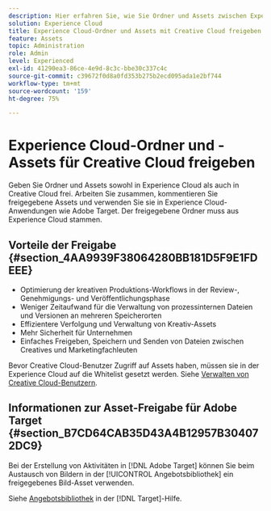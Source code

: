 ```yaml
---
description: Hier erfahren Sie, wie Sie Ordner und Assets zwischen Experience Cloud und Creative Cloud freigeben.
solution: Experience Cloud
title: Experience Cloud-Ordner und Assets mit Creative Cloud freigeben
feature: Assets
topic: Administration
role: Admin
level: Experienced
exl-id: 41290ea3-86ce-4e9d-8c3c-bbe30c337c4c
source-git-commit: c39672f0d8a0fd353b275b2ecd095ada1e2bf744
workflow-type: tm+mt
source-wordcount: '159'
ht-degree: 75%

---
```


# Experience Cloud-Ordner und -Assets für Creative Cloud freigeben

Geben Sie Ordner und Assets sowohl in Experience Cloud als auch in Creative Cloud frei. Arbeiten Sie zusammen, kommentieren Sie freigegebene Assets und verwenden Sie sie in Experience Cloud-Anwendungen wie Adobe Target. Der freigegebene Ordner muss aus Experience Cloud stammen.

## Vorteile der Freigabe {#section_4AA9939F38064280BB181D5F9E1FDEEE}

* Optimierung der kreativen Produktions-Workflows in der Review-, Genehmigungs- und Veröffentlichungsphase
* Weniger Zeitaufwand für die Verwaltung von prozessinternen Dateien und Versionen an mehreren Speicherorten
* Effizientere Verfolgung und Verwaltung von Kreativ-Assets
* Mehr Sicherheit für Unternehmen
* Einfaches Freigeben, Speichern und Senden von Dateien zwischen Creatives und Marketingfachleuten

Bevor Creative Cloud-Benutzer Zugriff auf Assets haben, müssen sie in der Experience Cloud auf die Whitelist gesetzt werden. Siehe [Verwalten von Creative Cloud-Benutzern](manage-cc-users.md).

## Informationen zur Asset-Freigabe für Adobe Target {#section_B7CD64CAB35D43A4B12957B304072DC9}

Bei der Erstellung von Aktivitäten in [!DNL Adobe Target] können Sie beim Austausch von Bildern in der [!UICONTROL Angebotsbibliothek] ein freigegebenes Bild-Asset verwenden.

Siehe [Angebotsbibliothek](https://experienceleague.adobe.com/docs/target/using/experiences/offers/manage-content.html) in der [!DNL Target]-Hilfe.
